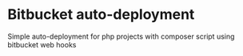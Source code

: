 # Bitbucket auto-deployment

Simple auto-deployment for php projects with composer script using bitbucket web hooks
